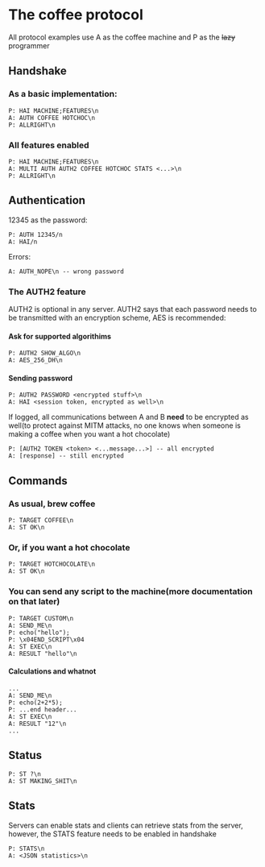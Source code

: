 # The coffee protocol

All protocol examples use A as the coffee machine and P as the ~~lazy~~ programmer

## Handshake

### As a basic implementation:

```
P: HAI MACHINE;FEATURES\n
A: AUTH COFFEE HOTCHOC\n
P: ALLRIGHT\n
```

### All features enabled

```
P: HAI MACHINE;FEATURES\n
A: MULTI AUTH AUTH2 COFFEE HOTCHOC STATS <...>\n
P: ALLRIGHT\n
```

## Authentication

12345 as the password:
```
P: AUTH 12345/n
A: HAI/n
```

Errors:
```
A: AUTH_NOPE\n -- wrong password
```

### The AUTH2 feature

AUTH2 is optional in any server. AUTH2 says that each password needs to be transmitted with an encryption scheme, AES is recommended:

#### Ask for supported algorithims
```
P: AUTH2 SHOW_ALGO\n
A: AES_256_DH\n
```

#### Sending password
```
P: AUTH2 PASSWORD <encrypted stuff>\n
A: HAI <session token, encrypted as well>\n
```

If logged, all communications between A and B **need** to be encrypted as well(to protect against MITM attacks, no one knows when someone is making a coffee when you want a hot chocolate)

```
P: [AUTH2 TOKEN <token> <...message...>] -- all encrypted
A: [response] -- still encrypted
```

## Commands

### As usual, brew coffee
```
P: TARGET COFFEE\n
A: ST OK\n
```

### Or, if you want a hot chocolate
```
P: TARGET HOTCHOCOLATE\n
A: ST OK\n
```

### You can send any script to the machine(more documentation on that later)
```
P: TARGET CUSTOM\n
A: SEND_ME\n
P: echo("hello");
P: \x04END_SCRIPT\x04
A: ST EXEC\n
A: RESULT "hello"\n
```

#### Calculations and whatnot

```
...
A: SEND_ME\n
P: echo(2+2*5);
P: ...end header...
A: ST EXEC\n
A: RESULT "12"\n
...
```

## Status

```
P: ST ?\n
A: ST MAKING_SHIT\n
```

## Stats

Servers can enable stats and clients can retrieve stats from the server, however, the STATS feature needs to be enabled in handshake
```
P: STATS\n
A: <JSON statistics>\n
```
